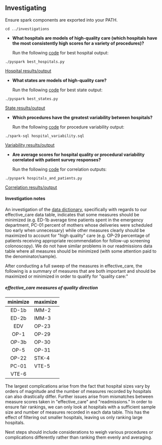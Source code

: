 ## Investigating
Ensure spark components are exported into your PATH.
```
cd ../investigations
```
- **What hospitals are models of high-quality care (which hospitals have the most consistently high scores for a variety of procedures)?**

  Run the following [code](/investigations/best_hospitals/best_hospitals.py) for best hospital output:
```
./pyspark best_hospitals.py
```
[Hospital results/output](/investigations/best_states/best_states.txt)
- **What states are models of high-quality care?**

  Run the following [code](/investigations/best_states/best_states.py) for best state output:
```
./pyspark best_states.py
```
[State results/output](/investigations/best_states/best_states.txt)
- **Which procedures have the greatest variability between hospitals?**

  Run the following [code](/investigations/hospital_variability/hospital_variability.sql) for procedure variability output:
```
./spark-sql hospital_variability.sql
```
[Variability results/output](/investigations/hospital_variability/hospital_variability.txt)
- **Are average scores for hospital quality or procedural variability correlated with patient survey responses?**

  Run the following [code](/investigations/hospitals_and_patients/hospitals_and_patients.py) for correlation outputs:
```
./pyspark hospitals_and_patients.py
```
[Correlation results/output](/investigations/hospitals_and_patients/hospitals_and_patients.txt)

#### Investigation notes
An investigation of the [data dictionary](/DDB_Data_Dictionary.pdf), specifically with regards to our effective_care data table, indicates that some measures should be minimized (e.g. ED-1b average time patients spent in the emergency department, PC-01 percent of mothers whose deliveries were scheduled too early when unnecessary) while other measures clearly should be maximized to account for "high quality" care (e.g. OP-29 percentage of patients receiving appropriate recommendation for follow-up screening colonoscopy). We do not have similar problems in our readmissions data table where all measures should  be minimized (with some attention paid to the denominator/sample).

After conducting a full sweep of the measures in effective_care, the following is a summary of measures that are both important and should be maximized or minimized in order to qualify for "quality care:"

##### effective_care measures of quality direction

| minimize | maximize |
|:--------:|----------|
| ED-1b | IMM-2 |
| ED-2b | IMM-3 |
| EDV | OP-23 |
| OP-1 | OP-29 |
| OP-3b | OP-30 |
| OP-5 | OP-31 |
| OP-22 | STK-4 |
| PC-01 | VTE-5 |
| VTE-6 |  |

The largest complications arise from the fact that hospital sizes vary by orders of magnitude and the number of measures recorded by hospitals can also drastically differ. Further issues arise from mismatches between measure scores taken in "effective_care" and "readmissions." In order to ensure fair rankings, we can only look at hospitals with a sufficient sample size and number of measures recorded in each data table. This has the effect of filtering out smaller hospitals, leaving us only ranking large hospitals.

Next steps should include considerations to weigh various procedures or complications differently rather than ranking them evenly and averaging.
